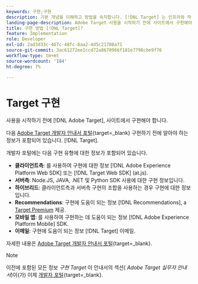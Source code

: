 ```yaml
---
keywords: 구현;구현
description: 기본 개념을 이해하고 방법을 숙지합니다. [!DNL Target] 는 인프라와 작동 및 통합되며 방문자를 추적하는 방법을 이해합니다.
landing-page-description: Adobe Target 사용을 시작하기 전에 사이트에서 구현해야 합니다.
title: 구현 방법 [!DNL Target]?
feature: Implementation
role: Developer
exl-id: 2ad3d33c-467c-48fc-8aa2-4d5c21708a71
source-git-commit: 3ac61272ee1ccd72a8670966f181e7798cbe9f76
workflow-type: tm+mt
source-wordcount: '184'
ht-degree: 7%

---
```


# Target 구현

사용을 시작하기 전에 [!DNL Adobe Target], 사이트에서 구현해야 합니다.

다음 [Adobe Target 개발자 안내서 포털](https://developer.adobe.com/target/){target=_blank} 구현하기 전에 알아야 하는 정보가 포함되어 있습니다. [!DNL Target].

개발자 포털에는 다음 구현 유형에 대한 정보가 포함되어 있습니다.

* **클라이언트측**: 를 사용하여 구현에 대한 정보 [!DNL Adobe Experience Platform Web SDK] 또는 [!DNL Target Web SDK] (at.js).
* **서버측**: Node.JS, JAVA, .NET 및 Python SDK 사용에 대한 구현 정보입니다.
* **하이브리드**: 클라이언트측과 서버측 구현의 조합을 사용하는 경우 구현에 대한 정보입니다.
* **Recommendations**: 구현에 도움이 되는 정보 [!DNL Recommendations], a [Target Premium](/help/main/c-intro/intro.md#premium) 제공.
* **모바일 앱**: 를 사용하여 구현하는 데 도움이 되는 정보 [!DNL Adobe Experience Platform Mobile] SDK.
* **이메일**: 구현에 도움이 되는 정보 [!DNL Target] 이메일.

자세한 내용은 [Adobe Target 개발자 안내서 포털](https://developer.adobe.com/target/){target=_blank}.

>[!NOTE]
>
>이전에 포함된 모든 정보 *구현 Target* 이 안내서의 섹션( *Adobe Target 실무자 안내서*)이(가) 이제 [개발자 포털](https://developer.adobe.com/target/){target=_blank}.




